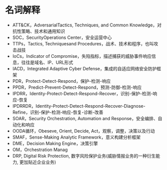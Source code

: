 # 名词解释

- ATT&CK，AdversarialTactics, Techniques, and Common Knowledge，对抗性策略、技术和通用知识
- SOC，SecurityOperations Center，安全运营中心
- TTPs，Tactics, Techniquesand Procedures，战术、技术和程序，也叫攻击战技
- IoCs，Indicator of Compromise，失陷指标，描述捕获的威胁事件响应信息，往往是域名、IP、URL形式
- IACD，Integrated Adaptive Cyber Defense，集成的自适应网络安全防护框架
- PDR，Protect-Detect-Respond，保护-检测-响应
- PPDR，Predict-Prevent-Detect-Respond，预测-防御-检测-响应
- IPDRR，Identity-Protect-Detect-Respond-Recover，识别-保护-检测-响应-恢复
- IPDRRDR，Identity-Protect-Detect-Respond-Recover-Diagnose-Refine，识别-保护-检测-响应-恢复-诊断-改善
- SOAR，Security Orchestration, Automation and Response，安全编排、自动化和响应
- OODA循环，Obeseve, Orient, Decide, Act，观察，调整，决策以及行动
- SMAF，Sense-Making Analytic Framework，意义构建分析框架
- DME，Decision Making Engine，决策引擎
- OM，Orchestration Manag
- DRP, Digital Risk Protection, 数字风险保护业务(威胁情报业务的一种衍生能力, 更加贴近企业业务)
